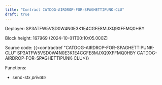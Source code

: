 ```yaml
---
title: "Contract CATDOG-AIRDROP-FOR-SPAGHETTIPUNK-CLU"
draft: true
---
```

Deployer: SP3ATFW5VSD0W4N0E3K1E4CGFE8MJXQ9XFFMQ0HBY


 



Block height: 167969 (2024-10-01T00:10:05.000Z)

Source code: {{<contractref "CATDOG-AIRDROP-FOR-SPAGHETTIPUNK-CLU" SP3ATFW5VSD0W4N0E3K1E4CGFE8MJXQ9XFFMQ0HBY CATDOG-AIRDROP-FOR-SPAGHETTIPUNK-CLU>}}

Functions:

* send-stx _private_
